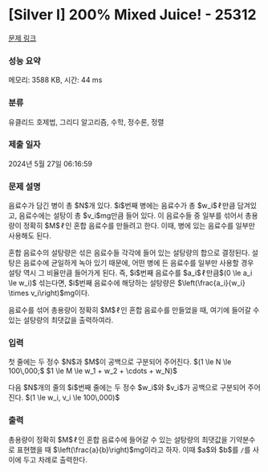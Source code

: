 # [Silver I] 200% Mixed Juice! - 25312 

[문제 링크](https://www.acmicpc.net/problem/25312) 

### 성능 요약

메모리: 3588 KB, 시간: 44 ms

### 분류

유클리드 호제법, 그리디 알고리즘, 수학, 정수론, 정렬

### 제출 일자

2024년 5월 27일 06:16:59

### 문제 설명

<p>음료수가 담긴 병이 총 $N$개 있다. $i$번째 병에는 음료수가 총 $w_i$<span style="padding: 0 2px 0 2px;">ℓ</span>만큼 담겨있고, 음료수에는 설탕이 총 $v_i$<span style="font-family: "Nimbus Roman No9 L","Times New Roman",Times,serif; padding: 0 2px 0 2px;">mg</span>만큼 들어 있다. 이 음료수들 중 일부를 섞어서 총용량이 정확히 $M$<span style="padding: 0 2px 0 2px;">ℓ</span>인 혼합 음료수를 만들려고 한다. 이때, 병에 있는 음료수를 일부만 사용해도 된다.</p>

<p>혼합 음료수의 설탕량은 섞은 음료수들 각각에 들어 있는 설탕량의 합으로 결정된다. 설탕은 음료수에 균일하게 녹아 있기 때문에, 어떤 병에 든 음료수를 일부만 사용할 경우 설탕 역시 그 비율만큼 들어가게 된다. 즉, $i$번째 음료수를 $a_i$<span style="padding: 0 2px 0 2px;">ℓ</span>만큼$(0 \le a_i \le w_i)$ 섞는다면, $i$번째 음료수에 해당하는 설탕량은 $\left(\frac{a_i}{w_i} \times v_i\right)$<span style="font-family: "Nimbus Roman No9 L","Times New Roman",Times,serif; padding: 0 2px 0 2px;">mg</span>이다.</p>

<p>음료수를 섞어 총용량이 정확히 $M$<span style="padding: 0 2px 0 2px;">ℓ</span>인 혼합 음료수를 만들었을 때, 여기에 들어갈 수 있는 설탕량의 최댓값을 출력하여라.</p>

### 입력 

 <p>첫 줄에는 두 정수 $N$과 $M$이 공백으로 구분되어 주어진다. $(1 \le N \le 100\,000;$ $1 \le M \le w_1 + w_2 + \cdots + w_N)$</p>

<p>다음 $N$개의 줄의 $i$번째 줄에는 두 정수 $w_i$와 $v_i$가 공백으로 구분되어 주어진다. $(1 \le w_i, v_i \le 100\,000)$</p>

### 출력 

 <p>총용량이 정확히 $M$<span style="padding: 0 2px 0 2px;">ℓ</span>인 혼합 음료수에 들어갈 수 있는 설탕량의 최댓값을 기약분수로 표현했을 때 $\left(\frac{a}{b}\right)$<span style="font-family: "Nimbus Roman No9 L","Times New Roman",Times,serif; padding: 0 2px 0 2px;">mg</span>이라고 하자. 이때 $a$와 $b$를 <code>/</code>를 사이에 두고 차례로 출력한다.</p>

